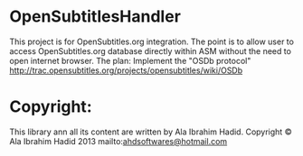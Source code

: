 OpenSubtitlesHandler
====================
This project is for OpenSubtitles.org integration‏. The point is to allow user to access OpenSubtitles.org database directly
within ASM without the need to open internet browser.
The plan: Implement the "OSDb protocol" http://trac.opensubtitles.org/projects/opensubtitles/wiki/OSDb

Copyright:
=========
This library ann all its content are written by Ala Ibrahim Hadid.
Copyright © Ala Ibrahim Hadid 2013
mailto:ahdsoftwares@hotmail.com
